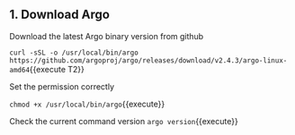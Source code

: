 ## 1. Download Argo

Download the latest Argo binary version from github

`curl -sSL -o /usr/local/bin/argo https://github.com/argoproj/argo/releases/download/v2.4.3/argo-linux-amd64`{{execute T2}}

Set the permission correctly

`chmod +x /usr/local/bin/argo`{{execute}}

Check the current command version
`argo version`{{execute}}